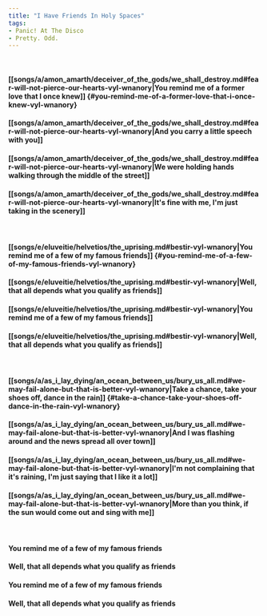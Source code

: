 ```yaml
---
title: "I Have Friends In Holy Spaces"
tags:
- Panic! At The Disco
- Pretty. Odd.
---
```

&nbsp;
#### [[songs/a/amon_amarth/deceiver_of_the_gods/we_shall_destroy.md#fear-will-not-pierce-our-hearts-vyl-wnanory|You remind me of a former love that I once knew]] {#you-remind-me-of-a-former-love-that-i-once-knew-vyl-wnanory}
#### [[songs/a/amon_amarth/deceiver_of_the_gods/we_shall_destroy.md#fear-will-not-pierce-our-hearts-vyl-wnanory|And you carry a little speech with you]]
#### [[songs/a/amon_amarth/deceiver_of_the_gods/we_shall_destroy.md#fear-will-not-pierce-our-hearts-vyl-wnanory|We were holding hands walking through the middle of the street]]
#### [[songs/a/amon_amarth/deceiver_of_the_gods/we_shall_destroy.md#fear-will-not-pierce-our-hearts-vyl-wnanory|It's fine with me, I'm just taking in the scenery]]
&nbsp;
#### [[songs/e/eluveitie/helvetios/the_uprising.md#bestir-vyl-wnanory|You remind me of a few of my famous friends]] {#you-remind-me-of-a-few-of-my-famous-friends-vyl-wnanory}
#### [[songs/e/eluveitie/helvetios/the_uprising.md#bestir-vyl-wnanory|Well, that all depends what you qualify as friends]]
#### [[songs/e/eluveitie/helvetios/the_uprising.md#bestir-vyl-wnanory|You remind me of a few of my famous friends]]
#### [[songs/e/eluveitie/helvetios/the_uprising.md#bestir-vyl-wnanory|Well, that all depends what you qualify as friends]]
&nbsp;
#### [[songs/a/as_i_lay_dying/an_ocean_between_us/bury_us_all.md#we-may-fail-alone-but-that-is-better-vyl-wnanory|Take a chance, take your shoes off, dance in the rain]] {#take-a-chance-take-your-shoes-off-dance-in-the-rain-vyl-wnanory}
#### [[songs/a/as_i_lay_dying/an_ocean_between_us/bury_us_all.md#we-may-fail-alone-but-that-is-better-vyl-wnanory|And I was flashing around and the news spread all over town]]
#### [[songs/a/as_i_lay_dying/an_ocean_between_us/bury_us_all.md#we-may-fail-alone-but-that-is-better-vyl-wnanory|I'm not complaining that it's raining, I'm just saying that I like it a lot]]
#### [[songs/a/as_i_lay_dying/an_ocean_between_us/bury_us_all.md#we-may-fail-alone-but-that-is-better-vyl-wnanory|More than you think, if the sun would come out and sing with me]]
&nbsp;
#### You remind me of a few of my famous friends
#### Well, that all depends what you qualify as friends
#### You remind me of a few of my famous friends
#### Well, that all depends what you qualify as friends

